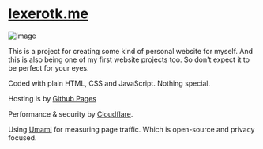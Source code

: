 #  [lexerotk.me](https://lexerotk.me)

![image](https://github.com/user-attachments/assets/e78bf75c-1d74-4b7e-b08f-a6943c4fbac8)

This is a project for creating some kind of personal website for myself. And this is also being one of my first website projects too. So don't expect it to be perfect for your eyes.

Coded with plain HTML, CSS and JavaScript. Nothing special.

Hosting is by [Github Pages](https://github.io)

Performance & security by [Cloudflare](https://cloudflare.com).

Using [Umami](https://umami.is/) for measuring page traffic. Which is open-source and privacy focused.